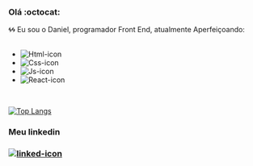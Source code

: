 ### Olá :octocat:
:cyclone::cyclone:
Eu sou o Daniel, programador Front End, atualmente Aperfeiçoando:
<br>
<br>
- <img src="https://img.shields.io/badge/HTML5-E34F26?style=for-the-badge&logo=html5&logoColor=white" alt="Html-icon"/>
- <img src="https://img.shields.io/badge/CSS3-1572B6?style=for-the-badge&logo=css3&logoColor=white" alt="Css-icon"/>
- <img src="https://img.shields.io/badge/JavaScript-F7DF1E?style=for-the-badge&logo=javascript&logoColor=black" alt="Js-icon"/>
- <img src="https://img.shields.io/badge/React-20232A?style=for-the-badge&logo=react&logoColor=61DAFB" alt="React-icon"/>
<br>

[![Top Langs](https://github-readme-stats.vercel.app/api/top-langs/?username=DaniAlves27)](https://github.com/anuraghazra/github-readme-stats)


<h3>Meu linkedin<h3> 
<a href="https://www.linkedin.com/in/daniel-alves-89bb15222/"> <img src="https://img.shields.io/badge/LinkedIn-0077B5?style=for-the-badge&logo=linkedin&logoColor=white" alt="linked-icon"/>
</a>


